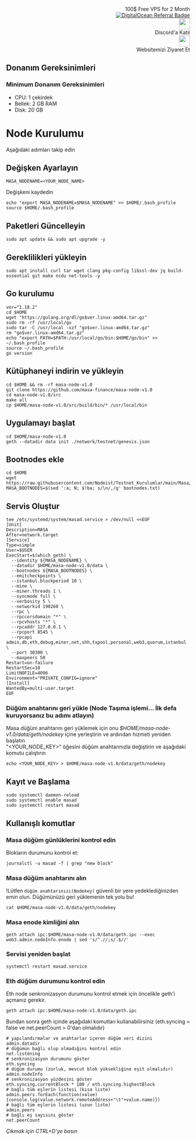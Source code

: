 <p style="font-size:14px" align="right">
 100$ Free VPS for 2 Month <br>
 <a target="_blank" href="https://www.digitalocean.com/?refcode=410c988c8b3e&utm_campaign=Referral_Invite&utm_medium=Referral_Program&utm_source=badge"><img src="https://web-platforms.sfo2.cdn.digitaloceanspaces.com/WWW/Badge%201.svg" alt="DigitalOcean Referral Badge" /></a></br>
<a href="https://discord.gg/ypx7mJ6Zzb" target="_blank"><img src="https://cdn.logojoy.com/wp-content/uploads/20210422095037/discord-mascot.png" width="30"/></a><br> Discord'a Katıl <br>
<a href="https://nodeist.site/" target="_blank"><img src="https://raw.githubusercontent.com/Nodeist/Testnet_Kurulumlar/main/logo.png" width="30"/></a><br> Websitemizi Ziyaret Et <br>
</p>


## Donanım Gereksinimleri
### Minimum Donanım Gereksinimleri
- CPU: 1 çekirdek
- Bellek: 2 GB RAM
- Disk: 20 GB


# Node Kurulumu
Aşağıdaki adımları takip edin 

## Değişken Ayarlayın
```
MASA_NODENAME=<YOUR_NODE_NAME>
```

Değişkeni kaydedin
```
echo "export MASA_NODENAME=$MASA_NODENAME" >> $HOME/.bash_profile
source $HOME/.bash_profile
```

## Paketleri Güncelleyin
```
sudo apt update && sudo apt upgrade -y
```

## Gereklilikleri yükleyin
```
sudo apt install curl tar wget clang pkg-config libssl-dev jq build-essential git make ncdu net-tools -y
```

## Go kurulumu
```
ver="1.18.2"
cd $HOME
wget "https://golang.org/dl/go$ver.linux-amd64.tar.gz"
sudo rm -rf /usr/local/go
sudo tar -C /usr/local -xzf "go$ver.linux-amd64.tar.gz"
rm "go$ver.linux-amd64.tar.gz"
echo "export PATH=$PATH:/usr/local/go/bin:$HOME/go/bin" >> ~/.bash_profile
source ~/.bash_profile
go version
```

## Kütüphaneyi indirin ve yükleyin
```
cd $HOME && rm -rf masa-node-v1.0
git clone https://github.com/masa-finance/masa-node-v1.0
cd masa-node-v1.0/src
make all
cp $HOME/masa-node-v1.0/src/build/bin/* /usr/local/bin
```

## Uygulamayı başlat
```
cd $HOME/masa-node-v1.0
geth --datadir data init ./network/testnet/genesis.json
```

## Bootnodes ekle
```
cd $HOME
wget https://raw.githubusercontent.com/Nodeist/Testnet_Kurulumlar/main/Masa/bootnodes.txt
MASA_BOOTNODES=$(sed ':a; N; $!ba; s/\n/,/g' bootnodes.txt)
```

## Servis Oluştur
```
tee /etc/systemd/system/masad.service > /dev/null <<EOF
[Unit]
Description=MASA
After=network.target
[Service]
Type=simple
User=$USER
ExecStart=$(which geth) \
  --identity ${MASA_NODENAME} \
  --datadir $HOME/masa-node-v1.0/data \
  --bootnodes ${MASA_BOOTNODES} \
  --emitcheckpoints \
  --istanbul.blockperiod 10 \
  --mine \
  --miner.threads 1 \
  --syncmode full \
  --verbosity 5 \
  --networkid 190260 \
  --rpc \
  --rpccorsdomain "*" \
  --rpcvhosts "*" \
  --rpcaddr 127.0.0.1 \
  --rpcport 8545 \
  --rpcapi admin,db,eth,debug,miner,net,shh,txpool,personal,web3,quorum,istanbul \
  --port 30300 \
  --maxpeers 50
Restart=on-failure
RestartSec=10
LimitNOFILE=4096
Environment="PRIVATE_CONFIG=ignore"
[Install]
WantedBy=multi-user.target
EOF
```


### Düğüm anahtarını geri yükle (Node Taşıma işlemi... İlk defa kuruyorsanız bu adımı atlayın)
Masa düğüm anahtarını geri yüklemek için onu _$HOME/masa-node-v1.0/data/geth/nodekey_ içine yerleştirin ve ardından hizmeti yeniden başlatın\
"<YOUR_NODE_KEY>" öğesini düğüm anahtarınızla değiştirin ve aşağıdaki komutu çalıştırın
```
echo <YOUR_NODE_KEY> > $HOME/masa-node-v1.0/data/geth/nodekey
```

## Kayıt ve Başlama
```
sudo systemctl daemon-reload
sudo systemctl enable masad
sudo systemctl restart masad
```


## Kullanışlı komutlar

### Masa düğüm günlüklerini kontrol edin
Blokların durumunu kontrol et:
```
journalctl -u masad -f | grep "new block"
```

### Masa düğüm anahtarını alın
!Lütfen `düğüm anahtarınızı(Nodekey)` güvenli bir yere yedeklediğinizden emin olun. Düğümünüzü geri yüklemenin tek yolu bu!
```
cat $HOME/masa-node-v1.0/data/geth/nodekey
```

### Masa enode kimliğini alın
```
geth attach ipc:$HOME/masa-node-v1.0/data/geth.ipc --exec web3.admin.nodeInfo.enode | sed 's/^.//;s/.$//'
```

### Servisi yeniden başlat
```
systemctl restart masad.service
```

### Eth düğüm durumunu kontrol edin
Eth node senkronizasyon durumunu kontrol etmek için öncelikle geth'i açmanız gerekir.
```
geth attach ipc:$HOME/masa-node-v1.0/data/geth.ipc
```

Bundan sonra geth içinde aşağıdaki komutları kullanabilirsiniz (eth.syncing = false ve net.peerCount > 0'dan olmalıdır)
```
# yapılandırmalar ve anahtarlar içeren düğüm veri dizini
admin.datadir
# düğümün bağlı olup olmadığını kontrol edin
net.listening
# senkronizasyon durumunu göster
eth.syncing
# düğüm durumu (zorluk, mevcut blok yüksekliğine eşit olmalıdır)
admin.nodeInfo
# senkronizasyon yüzdesini göster
eth.syncing.currentBlock * 100 / eth.syncing.highestBlock
# bağlı tüm eşlerin listesi (kısa liste)
admin.peers.forEach(function(value){console.log(value.network.remoteAddress+"\t"+value.name)})
# bağlı tüm eşlerin listesi (uzun liste)
admin.peers
# bağlı eş sayısını göster
net.peerCount
```

_Çıkmak için CTRL+D'ye basın_

